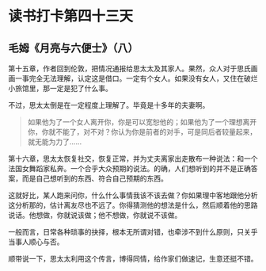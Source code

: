 # 读书打卡第四十三天

## 毛姆《月亮与六便士》（八）

第十五章，作者回到伦敦，把情况通报给思太太及其家人。果然，众人对于思氏画画一事完全无法理解，认定这是借口。一定有个女人。如果没有女人，又住在破烂小旅馆里，那一定是犯了什么事。

不过，思太太倒是在一定程度上理解了。毕竟是十多年的夫妻啊。

> 如果他为了一个女人离开你，你是可以宽恕他的；如果他为了一个理想离开你，你就不能了，对不对？你认为你是前者的对手，可是同后者较量起来，就无能为力了……

第十六章，思太太恢复社交，恢复正常，并为丈夫离家出走散布一种说法：和一个法国女舞蹈家私奔。一个合乎大众预期的说法。的确，人们想听到的并不是正确答案，而是自己想听到的东西、符合自己预期的东西。

这就好比，某人跑来问你，什么什么事情我该不该去做？你如果理中客地跟他分析这分析那的，估计离友尽也不远了。你得猜测他的想法是什么，然后顺着他的思路说话。他想做，你就说该做；他不想做，你就说不该做。

一般而言，日常各种琐事的抉择，根本无所谓对错，也牵涉不到什么原则，只关乎当事人顺心与否。

顺带说一下，思太太利用这个传言，博得同情，给作家们做速记，生意还挺不错。

